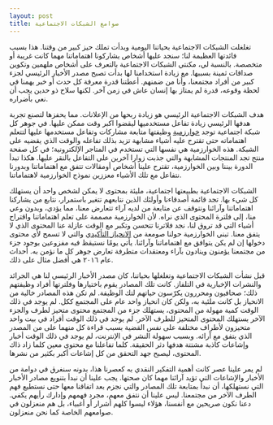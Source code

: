 ```yaml
---
layout: post
title: صوامع الشبكات الاجتماعية
---
```


تغلغلت الشبكات الاجتماعية بحياتنا اليومية وبدأت تملك حيز كبير من وقتنا. هذا بسبب فائدتها العظيمة لنا؛ سنجد عليها أشخاص يشاركونا اهتماماتنا مهما كانت غريبة أو متخصصة. بالنسبة لي، مكنتي الشبكات الاجتماعية بالتعرف على أشخاص ملهمين وتكوين صداقات ثمينة بسببها. مع زيادة استخدامنا لها بدأت تصبح مصدر الأخبار الرئيسي لجزء كبير من أفراد مجتمعنا، وأنا من ضمنهم. أعطتنا قدرة معرفة كل حدث أو خبر يهمنا في لحظة وقوعه، قدرة لم يمتاز بها إنسان عاش في زمن آخر. لكنها سلاح ذو حدين يجب أن نعي بأضراره.

هدف الشبكات الاجتماعية الرئيسي هو زيادة ربحها من الإعلانات. مما يحفزها لتصنع تجربة هدفها الرئيسي زيادة تفاعل مستخدميها ليقضوا اكبر وقت ممكن عليها. في جوهر كل شبكة اجتماعية توجد [خوارزمية](https://ar.wikipedia.org/wiki/%D8%AE%D9%88%D8%A7%D8%B1%D8%B2%D9%85%D9%8A%D8%A9) وظيفتها متابعة مشاركات وتفاعل مستخدمها عليها لتتعلم اهتماماته حتى تقترح عليه أشياء مشابهة تزيد بذلك تفاعله والوقت الذي يقضيه على الشبكة. هذه الخوارزمية هي نفسها التي تستخدم في المتاجر الإلكترونية؛ في كل صفحة منتج تجد المنتجات المشابهة والتي جذبت زوارا آخرين على التفاعل بالنقر عليها. هكذا تبدأ الدورة بيننا وبين الخوارزمية، تقترح علينا أشخاص أومقالات تتفق مع اهتماماتنا وبدورنا نتفاعل مع تلك الأشياء معززين نموذج الخوارزمية لاهتماماتنا.

الشبكات الاجتماعية بطبيعتها اجتماعية، مليئة بمحتوى لا يمكن لشخص واحد أن يستهلك كل شيء بها. تجد قائمة أصدقاءنا وأولئك الذين نتابعهم تتغير باستمرار، نتابع من يشاركنا اهتماماتنا وآرائنا ونتوقف عن متابعة من لديه آراء تتعارض معنا، مما يؤدي، وبدون وعي منا، إلى فلترة المحتوى الذي نراه. لأن الخوارزمية مصممة على تعلم اهتماماتنا واقتراح أشياء التي قد تروق لنا، نجد فلاترنا تتحسن وتكبر مع الوقت عازلة عنا المحتوى الذي لا يتفق معنا. تبني الخوارزمية حولنا صومعة من [الانحياز التأكيدي](/blog/2012/12/27/confirmation-bias) والتي لا تسمح لأي محتوى دخولها إن لم يكن يتوافق مع اهتماماتنا وآرائنا. يأتي يومًا نستيقظ فيه مفزوعين بوجود جزء من مجتمعنا يؤمنون وينادون بآراء ومعتقدات متطرفة تعارض جوهر كل ما نؤمن به. أحداث عام ٢٠١٦ هي أفضل مثال على ذلك.

قبل نشأت الشبكات الاجتماعية وتغلغلها بحياتنا، كان مصدر الأخبار الرئيسي لنا هي الجرائد والنشرات الإخبارية في التلفاز. كانت تلك المصادر يقوم باختيارها وفلترتها أفراد وظيفتهم ذلك؛ صحافيون ومحررون يكرّسون حياتهم لتك الوظيفة. لم تكن هذه المصادر خالية من الانحياز بل كانت ملئية به، ولكن كان انحياز واحد عام على المجتمع ككل. لم يوجد في ذلك الوقت كمية مهولة من المحتوى، يستهلك جزء من المجتمع محتوى متحيز لطرف والجزء الآخر يستهلك المحتوى المتحيز للطرف الآخر. لم يوجد في ذلك الوقت أفراد في بيت واحد متحيزون لأطراف مختلفة على نفس القضية بسبب قراءة كل منهما على من المصدر الذي يتفق مع آرائه. وبسبب سهولة النشر في الإنترنت، لم يوجد في ذلك الوقت أخبار وإشاعات كاذبة مشتتة هدفها دثر الحقيقة. كلما تفاعلنا مع محتوى معين كلما زاد ذاك المحتوى، ليصبح جهد التحقق من كل إشاعات أكبر بكثير من نشرها.

لم يمر علينا عصر كانت أهمية التفكير النقدي به كعصرنا هذا، بدونه سنغرق في دوامة من الأخبار والإشاعات التي تؤيد آرائنا مهما كان صحتها. يجب علينا أن نبدأ بتنويع مصادر الأخبار التي نستهلكها، أن نبدأ بمتابعة تلك المصادر والتي نجزم بعد اتفاقنا معها حتى نستطيع فهم الطرف الآخر من مجتمعنا. ليس علينا أن نتفق معهم، مجرد فهمهم وإدارك رأيهم يكفي. دعنا نكون صريحين مع أنفسنا، هؤلاء ليسوا كلهم أشرار أو أغبياء، بل هم منعزلون في صوامعهم الخاصة كما نحن منعزلون.
